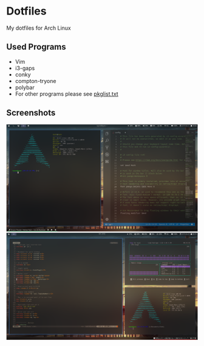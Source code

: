 # Dotfiles

My dotfiles for Arch Linux

## Used Programs

- Vim
- i3-gaps
- conky
- compton-tryone
- polybar
- For other programs please see [pkglist.txt](pkglist.txt)

## Screenshots

![Alt text](demo.png?raw=true "Demo")
![Alt text](demo1.png?raw=true "Demo1")
